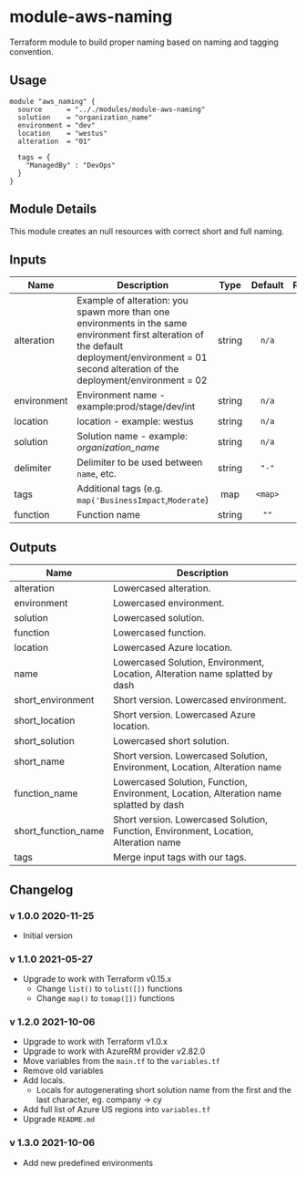 # module-aws-naming

Terraform module to build proper naming based on naming and tagging convention.

## Usage

```HCL
module "aws_naming" {
  source      = ".././modules/module-aws-naming"
  solution    = "organization_name"
  environment = "dev"
  location    = "westus"
  alteration  = "01"

  tags = {
    "ManagedBy" : "DevOps"
  }
}
```

## Module Details

This module creates an null resources with correct short and full naming.

## Inputs

| Name | Description | Type | Default | Required |
|------|-------------|:----:|:-----:|:-----:|
| alteration | Example of alteration: you spawn more than one environments in the same environment first alteration of the default deployment/environment = 01 second alteration of the deployment/environment = 02 | string | `n/a` | yes |
| environment | Environment name -	example:prod/stage/dev/int | string | `n/a` | yes |
| location | location - example: westus | string | `n/a` | yes |
| solution | Solution name - example: *organization_name* | string | `n/a` | yes |
| delimiter | Delimiter to be used between `name`, etc. | string | `"-"` | no |
| tags | Additional tags (e.g. `map('BusinessImpact`,`Moderate`) | map | `<map>` | no |
| function | Function name | string | `""` | no |
## Outputs

| Name | Description |
|------|-------------|
| alteration | Lowercased alteration. |
| environment | Lowercased environment. |
| solution | Lowercased solution. |
| function | Lowercased function. |
| location | Lowercased Azure location. |
| name | Lowercased Solution, Environment, Location, Alteration name splatted by dash |
| short_environment | Short version. Lowercased environment. |
| short_location | Short version. Lowercased Azure location. |
| short_solution | Lowercased short solution. |
| short_name | Short version. Lowercased Solution, Environment, Location, Alteration name |
| function_name | Lowercased Solution, Function, Environment, Location, Alteration name splatted by dash |
| short_function_name | Short version. Lowercased Solution, Function, Environment, Location, Alteration name |
| tags | Merge input tags with our tags. |

## Changelog

### v 1.0.0 2020-11-25

* Initial version

### v 1.1.0 2021-05-27

* Upgrade to work with Terraform v0.15.x
  * Change `list()` to `tolist([])` functions
  * Change `map()` to `tomap([])` functions

### v 1.2.0 2021-10-06

* Upgrade to work with Terraform v1.0.x
* Upgrade to work with AzureRM provider v2.82.0
* Move variables from the `main.tf` to the `variables.tf`
* Remove old variables
* Add locals.
  * Locals for autogenerating short solution name from the first and the last character, eg. company -> cy
* Add full list of Azure US regions into `variables.tf`
* Upgrade `README.md`

### v 1.3.0 2021-10-06

* Add new predefined environments